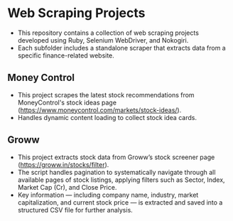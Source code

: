 # Web Scraping Projects

- This repository contains a collection of web scraping projects developed using Ruby, Selenium WebDriver, and Nokogiri.
- Each subfolder includes a standalone scraper that extracts data from a specific finance-related website.

## Money Control

- This project scrapes the latest stock recommendations from MoneyControl's stock ideas page (https://www.moneycontrol.com/markets/stock-ideas/).
- Handles dynamic content loading to collect stock idea cards.

## Groww

- This project extracts stock data from Groww’s stock screener page (https://groww.in/stocks/filter).
- The script handles pagination to systematically navigate through all available pages of stock listings, applying filters such as Sector, Index, Market Cap (Cr), and Close Price.
- Key information — including company name, industry, market capitalization, and current stock price — is extracted and saved into a structured CSV file for further analysis.
